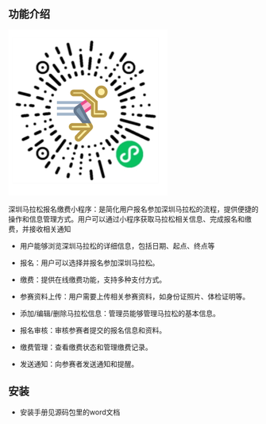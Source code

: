 ## 功能介绍 

![输入图片说明](demo/%E4%BA%8C%E7%BB%B4%E7%A0%81.png)

 深圳马拉松报名缴费小程序：是简化用户报名参加深圳马拉松的流程，提供便捷的操作和信息管理方式。用户可以通过小程序获取马拉松相关信息、完成报名和缴费，并接收相关通知
 - 用户能够浏览深圳马拉松的详细信息，包括日期、起点、终点等
 - 报名：用户可以选择并报名参加深圳马拉松。
 - 缴费：提供在线缴费功能，支持多种支付方式。
 - 参赛资料上传：用户需要上传相关参赛资料，如身份证照片、体检证明等。

 - 添加/编辑/删除马拉松信息：管理员能够管理马拉松的基本信息。
 - 报名审核：审核参赛者提交的报名信息和资料。
 - 缴费管理：查看缴费状态和管理缴费记录。
 - 发送通知：向参赛者发送通知和提醒。

## 安装

- 安装手册见源码包里的word文档 
